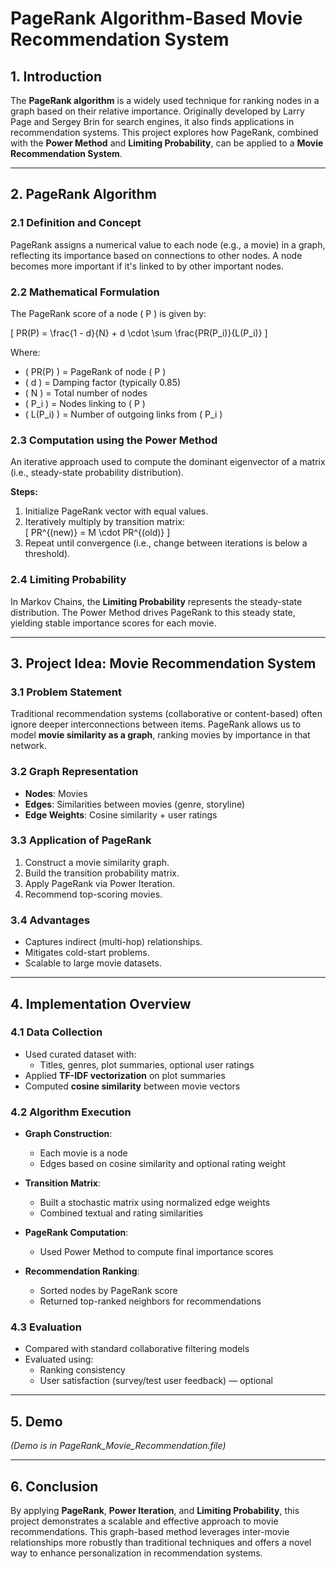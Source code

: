 # PageRank Algorithm-Based Movie Recommendation System

## 1. Introduction

The **PageRank algorithm** is a widely used technique for ranking nodes in a graph based on their relative importance. Originally developed by Larry Page and Sergey Brin for search engines, it also finds applications in recommendation systems. This project explores how PageRank, combined with the **Power Method** and **Limiting Probability**, can be applied to a **Movie Recommendation System**.

---

## 2. PageRank Algorithm

### 2.1 Definition and Concept

PageRank assigns a numerical value to each node (e.g., a movie) in a graph, reflecting its importance based on connections to other nodes. A node becomes more important if it's linked to by other important nodes.

### 2.2 Mathematical Formulation

The PageRank score of a node \( P \) is given by:

\[
PR(P) = \frac{1 - d}{N} + d \cdot \sum \frac{PR(P_i)}{L(P_i)}
\]

Where:
- \( PR(P) \) = PageRank of node \( P \)  
- \( d \) = Damping factor (typically 0.85)  
- \( N \) = Total number of nodes  
- \( P_i \) = Nodes linking to \( P \)  
- \( L(P_i) \) = Number of outgoing links from \( P_i \)

### 2.3 Computation using the Power Method

An iterative approach used to compute the dominant eigenvector of a matrix (i.e., steady-state probability distribution).

**Steps:**
1. Initialize PageRank vector with equal values.
2. Iteratively multiply by transition matrix:  
   \[
   PR^{(new)} = M \cdot PR^{(old)}
   \]
3. Repeat until convergence (i.e., change between iterations is below a threshold).

### 2.4 Limiting Probability

In Markov Chains, the **Limiting Probability** represents the steady-state distribution. The Power Method drives PageRank to this steady state, yielding stable importance scores for each movie.

---

## 3. Project Idea: Movie Recommendation System

### 3.1 Problem Statement

Traditional recommendation systems (collaborative or content-based) often ignore deeper interconnections between items. PageRank allows us to model **movie similarity as a graph**, ranking movies by importance in that network.

### 3.2 Graph Representation

- **Nodes**: Movies  
- **Edges**: Similarities between movies (genre, storyline)  
- **Edge Weights**: Cosine similarity + user ratings

### 3.3 Application of PageRank

1. Construct a movie similarity graph.
2. Build the transition probability matrix.
3. Apply PageRank via Power Iteration.
4. Recommend top-scoring movies.

### 3.4 Advantages

- Captures indirect (multi-hop) relationships.
- Mitigates cold-start problems.
- Scalable to large movie datasets.

---

## 4. Implementation Overview

### 4.1 Data Collection

- Used curated dataset with:
  - Titles, genres, plot summaries, optional user ratings
- Applied **TF-IDF vectorization** on plot summaries
- Computed **cosine similarity** between movie vectors

### 4.2 Algorithm Execution

- **Graph Construction**:
  - Each movie is a node
  - Edges based on cosine similarity and optional rating weight

- **Transition Matrix**:
  - Built a stochastic matrix using normalized edge weights
  - Combined textual and rating similarities

- **PageRank Computation**:
  - Used Power Method to compute final importance scores

- **Recommendation Ranking**:
  - Sorted nodes by PageRank score
  - Returned top-ranked neighbors for recommendations

### 4.3 Evaluation

- Compared with standard collaborative filtering models  
- Evaluated using:
  - Ranking consistency
  - User satisfaction (survey/test user feedback) — optional

---

## 5. Demo

_(Demo is in PageRank_Movie_Recommendation.file)_

---

## 6. Conclusion

By applying **PageRank**, **Power Iteration**, and **Limiting Probability**, this project demonstrates a scalable and effective approach to movie recommendations. This graph-based method leverages inter-movie relationships more robustly than traditional techniques and offers a novel way to enhance personalization in recommendation systems.
